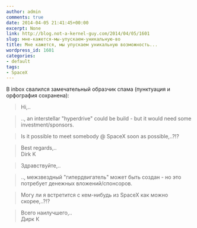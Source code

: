 ```yaml
---
author: admin
comments: true
date: 2014-04-05 21:41:45+00:00
excerpt: None
link: http://blog.not-a-kernel-guy.com/2014/04/05/1601
slug: мне-кажется-мы-упускаем-уникальную-во
title: Мне кажется, мы упускаем уникальную возможность...
wordpress_id: 1601
categories:
- default
tags:
- SpaceX
---
```


В inbox свалился замечательный образчик спама (пунктуация и орфография сохранена): 

> Hi,..

> .., an interstellar "hyperdrive" could be build - but it would need some investment/sponsors.

> Is it possible to meet somebody @ SpaceX soon as possible,..?!?

> Best regards,..  
> Dirk K

> Здравствуйте,..

> .., межзвездный "гипердвигатель" может быть создан - но это потребует денежных вложений/спонсоров.

> Могу ли я встретится с кем-нибудь из SpaceX как можно скорее,..?!?

> Всего наилучшего,..  
> Дирк К

